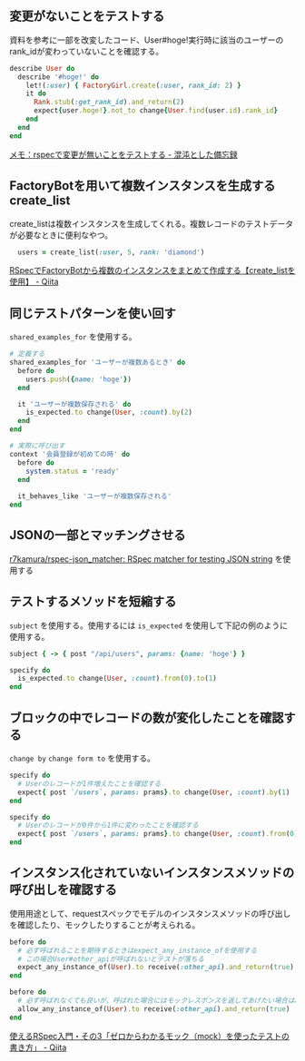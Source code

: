 ## 変更がないことをテストする

資料を参考に一部を改変したコード、User#hoge!実行時に該当のユーザーのrank_idが変わっていないことを確認する。

```rb
describe User do
  describe '#hoge!' do
    let!(:user) { FactoryGirl.create(:user, rank_id: 2) }
    it do
      Rank.stub(:get_rank_id).and_return(2)
      expect{user.hoge!}.not_to change{User.find(user.id).rank_id}
    end
  end
end
```

[メモ：rspecで変更が無いことをテストする - 混沌とした備忘録](https://noboru.hatenablog.jp/entry/2014/02/13/112817)

## FactoryBotを用いて複数インスタンスを生成する create_list

create_listは複数インスタンスを生成してくれる。複数レコードのテストデータが必要なときに便利なやつ。

```rb
  users = create_list(:user, 5, rank: 'diamond')
```

[RSpecでFactoryBotから複数のインスタンスをまとめて作成する【create_listを使用】 - Qiita](https://qiita.com/kodai_0122/items/e755a128f1dade3f53c6)

## 同じテストパターンを使い回す

`shared_examples_for` を使用する。

```rb
# 定義する
shared_examples_for 'ユーザーが複数あるとき' do
  before do
    users.push({name: 'hoge'})
  end

  it 'ユーザーが複数保存される' do
    is_expected.to change(User, :count).by(2)
  end
end

# 実際に呼び出す
context '会員登録が初めての時' do
  before do
    system.status = 'ready'
  end
  
  it_behaves_like 'ユーザーが複数保存される'
end
```

## JSONの一部とマッチングさせる

[r7kamura/rspec-json_matcher: RSpec matcher for testing JSON string](https://github.com/r7kamura/rspec-json_matcher) を使用する

## テストするメソッドを短縮する

`subject` を使用する。使用するには `is_expected` を使用して下記の例のように使用する。

```rb
subject { -> { post "/api/users", params: {name: 'hoge'} }

specify do
  is_expected.to change(User, :count).from(0).to(1)
end
```

## ブロックの中でレコードの数が変化したことを確認する

`change by` `change form to` を使用する。

```rb
specify do
  # Userのレコードが1件増えたことを確認する
  expect{ post `/users`, params: prams}.to change(User, :count).by(1)
end

specify do
  # Userのレコードが0件から1件に変わったことを確認する
  expect{ post `/users`, params: prams}.to change(User, :count).from(0).to(1)
end
```

## インスタンス化されていないインスタンスメソッドの呼び出しを確認する

使用用途として、requestスペックでモデルのインスタンスメソッドの呼び出しを確認したり、モックしたりすることが考えられる。

```rb
before do
  # 必ず呼ばれることを期待するときはexpect_any_instance_ofを使用する
  # この場合User#other_apiが呼ばれないとテストが落ちる
  expect_any_instance_of(User).to receive(:other_api).and_return(true)
end

before do
  # 必ず呼ばれなくても良いが、呼ばれた場合にはモックレスポンスを返してあげたい場合はallow_any_instance_ofを使用する
  allow_any_instance_of(User).to receive(:other_api).and_return(true)
end
```

[使えるRSpec入門・その3「ゼロからわかるモック（mock）を使ったテストの書き方」 - Qiita](https://qiita.com/jnchito/items/640f17e124ab263a54dd)
